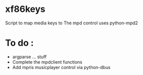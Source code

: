 # xf86keys
Script to map media keys to
The mpd control uses python-mpd2


# To do :
* argparse ... stuff
* Complete the mpdclient functions
* Add mpris musicplayer control via python-dbus


